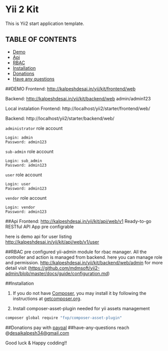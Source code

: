 # Yii 2 Kit

This is Yii2 start application template.

## TABLE OF CONTENTS
- [Demo](#demo)
- [Api](#Api)
- [RBAC](#RBAC)
- [Installation](#Installation)
- [Donations](#Donations)
- [Have any questions](#have-any-questions)

##DEMO
Frontend:
http://kalpeshdesai.in/yii/kit/frontend/web

Backend:
http://kalpeshdesai.in/yii/kit/backend/web
admin/admin123

Local instalation
Frontend:
http://localhost/yii2/starter/frontend/web/

Backend:
http://localhost/yii2/starter/backend/web/

`administrator` role account
```
Login: admin
Password: admin123
```

`sub-admin` role account
```
Login: sub_admin
Password: admin123
```

`user` role account
```
Login: user
Password: admin123
```

`vendor` role account
```
Login: vendor
Password: admin123
```
##Api
Frontend:
http://kalpeshdesai.in/yii/kit/api/web/v1
Ready-to-go RESTful API App pre configrable

here is demo api for user listing
http://kalpeshdesai.in/yii/kit/api/web/v1/user

##RBAC
pre configured yii-admin module for rbac manager.
All the controller and action is managed from backend.
here you can manage role and permission.
http://kalpeshdesai.in/yii/kit/backend/web/admin
for more detail visit (https://github.com/mdmsoft/yii2-admin/blob/master/docs/guide/configuration.md)

##Installation
1. If you do not have [Composer](http://getcomposer.org/), you may install it by following the instructions
at [getcomposer.org](http://getcomposer.org/doc/00-intro.md#installation-nix).

2. Install composer-asset-plugin needed for yii assets management
```bash
composer global require "fxp/composer-asset-plugin"
```


##Donations
pay with [paypal](https://www.paypal.me/KalpeshDesai)
##have-any-questions
reach @desaikalpesh34@gmail.com

Good luck & Happy codding!!